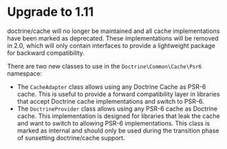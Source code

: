 # Upgrade to 1.11

doctrine/cache will no longer be maintained and all cache implementations have
been marked as deprecated. These implementations will be removed in 2.0, which
will only contain interfaces to provide a lightweight package for backward
compatibility.

There are two new classes to use in the `Doctrine\Common\Cache\Psr6` namespace:
* The `CacheAdapter` class allows using any Doctrine Cache as PSR-6 cache. This
  is useful to provide a forward compatibility layer in libraries that accept
  Doctrine cache implementations and switch to PSR-6.
* The `DoctrineProvider` class allows using any PSR-6 cache as Doctrine cache.
  This implementation is designed for libraries that leak the cache and want to
  switch to allowing PSR-6 implementations. This class is marked as internal and
  should only be used during the transition phase of sunsetting doctrine/cache
  support.
